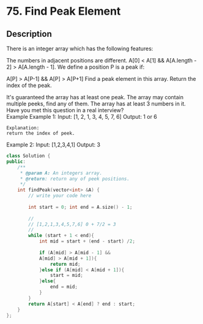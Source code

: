 # 75. Find Peak Element

## Description

There is an integer array which has the following features:

The numbers in adjacent positions are different.
A[0] < A[1] && A[A.length - 2] > A[A.length - 1].
We define a position P is a peak if:

A[P] > A[P-1] && A[P] > A[P+1]
Find a peak element in this array. Return the index of the peak.

It's guaranteed the array has at least one peak.
The array may contain multiple peeks, find any of them.
The array has at least 3 numbers in it.
Have you met this question in a real interview?  
Example
Example 1:
	Input:  [1, 2, 1, 3, 4, 5, 7, 6]
	Output:  1 or 6
	
	Explanation:
	return the index of peek.


Example 2:
	Input: [1,2,3,4,1]
	Output:  3
	
```cpp
class Solution {
public:
    /**
     * @param A: An integers array.
     * @return: return any of peek positions.
     */
    int findPeak(vector<int> &A) {
        // write your code here
        
        int start = 0; int end = A.size() - 1;
        
        //
        // [1,2,1,3,4,5,7,6] 0 + 7/2 = 3
        //
        while (start + 1 < end){
            int mid = start + (end - start) /2;
            
            if (A[mid] > A[mid - 1] && 
            A[mid] > A[mid + 1]){
                return mid;
            }else if (A[mid] < A[mid + 1]){
                start = mid;
            }else{
                end = mid;
            }
        }
        return A[start] < A[end] ? end : start;
    }
};
```